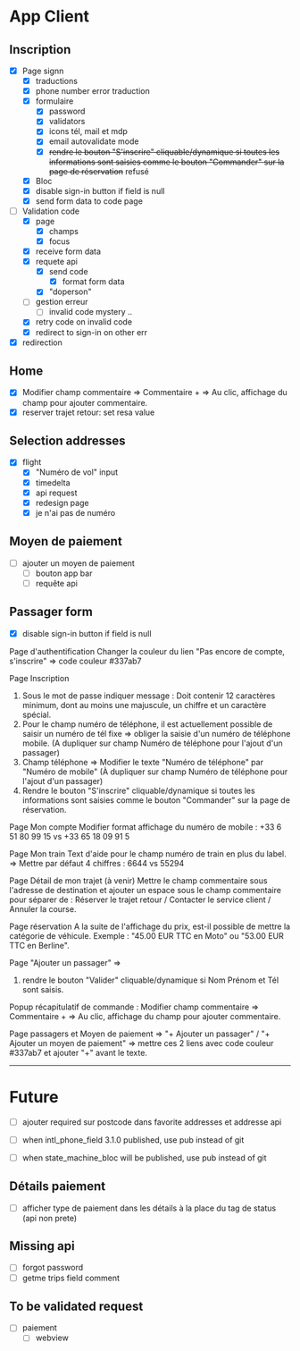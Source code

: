 # App Client

## Inscription
* [X] Page signn
    - [X] traductions
    - [X] phone number error traduction
    - [X] formulaire
        - [X] password
        - [X] validators
        - [X] icons tél, mail et mdp
        - [X] email autovalidate mode
        - [X] ~~rendre le bouton "S'inscrire" cliquable/dynamique si toutes les informations sont saisies comme le bouton "Commander" sur la page de réservation~~ refusé
    - [X] Bloc
    - [X] disable sign-in button if field is null
    - [X] send form data to code page
* [ ] Validation code
    - [X] page
        - [X] champs
        - [X] focus
    - [X] receive form data
    - [X] requete api
        - [X] send code
            - [X] format form data
        - [X] "doperson"
    - [ ] gestion erreur
        - [ ] invalid code mystery ..
    - [X] retry code on invalid code
    - [X] redirect to sign-in on other err
* [X] redirection

## Home
* [X] Modifier champ commentaire => Commentaire + => Au clic, affichage du champ pour ajouter commentaire.
* [X] reserver trajet retour: set resa value

## Selection addresses
* [X] flight
    * [X] "Numéro de vol" input
    * [X] timedelta
    * [X] api request
    * [X] redesign page
    * [X] je n'ai pas de numéro

## Moyen de paiement
* [ ] ajouter un moyen de paiement
    - [ ] bouton app bar
    - [ ] requête api

## Passager form
- [X] disable sign-in button if field is null

Page d'authentification
Changer la couleur du lien "Pas encore de compte, s'inscrire" => code couleur #337ab7

Page Inscription
1. Sous le mot de passe indiquer message : Doit contenir 12 caractères minimum, dont au moins une majuscule, un chiffre et un caractère spécial.
2. Pour le champ numéro de téléphone, il est actuellement possible de saisir un numéro de tél fixe => obliger la saisie d'un numéro de téléphone mobile. (A dupliquer sur champ Numéro de téléphone pour l'ajout d'un passager)
3. Champ téléphone => Modifier le texte "Numéro de téléphone" par "Numéro de mobile"  (À dupliquer sur champ Numéro de téléphone pour l'ajout d'un passager)
4. Rendre le bouton "S'inscrire" cliquable/dynamique si toutes les informations sont saisies comme le bouton "Commander" sur la page de réservation.

Page Mon compte
Modifier format affichage du numéro de mobile : +33 6 51 80 99 15 vs +33 65 18 09 91 5

Page Mon train
Text d'aide pour le champ numéro de train en plus du label. => Mettre par défaut 4 chiffres : 6644 vs 55294

Page Détail de mon trajet (à venir)
Mettre le champ commentaire sous l'adresse de destination et ajouter un espace sous le champ commentaire pour séparer de : Réserver le trajet retour / Contacter le service client / Annuler la course.

Page réservation
A la suite de l'affichage du prix, est-il possible de mettre la catégorie de véhicule. Exemple : "45.00 EUR TTC en Moto" ou "53.00 EUR TTC en Berline". 

Page "Ajouter un passager" => 
1. rendre le bouton "Valider" cliquable/dynamique si Nom Prénom et Tél sont saisis.

Popup récapitulatif de commande : Modifier champ commentaire => Commentaire + => Au clic, affichage du champ pour ajouter commentaire.

Page passagers et Moyen de paiement => "+ Ajouter un passager" /  "+ Ajouter un moyen de paiement"   => mettre ces 2 liens avec code couleur #337ab7 et ajouter "+" avant le texte.



----

# Future
- [ ] ajouter required sur postcode dans favorite addresses et addresse api

- [ ] when intl_phone_field 3.1.0 published, use pub instead of git
- [ ] when state_machine_bloc will be published, use pub instead of git

## Détails paiement
- [ ] afficher type de paiement dans les détails à la place du tag de status (api non prete)

## Missing api
- [ ] forgot password
- [ ] getme trips field comment

## To be validated request
- [ ] paiement
    - [ ] webview